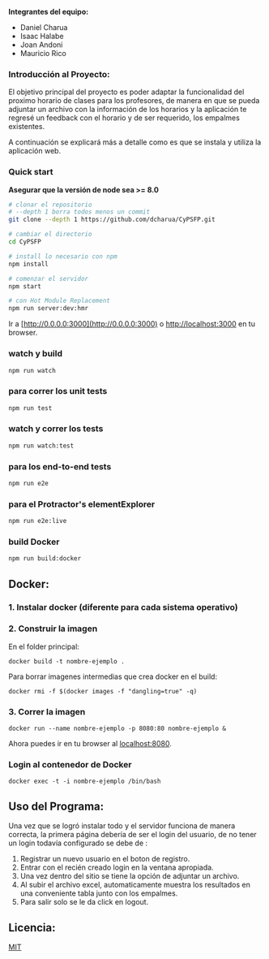 **Integrantes del equipo:**
* Daniel Charua
* Isaac Halabe
* Joan Andoni
* Mauricio Rico

### Introducción al Proyecto:

El objetivo principal del proyecto es poder adaptar la funcionalidad del proximo horario de clases para los profesores, de manera en que se pueda adjuntar un archivo con la información de los horarios y la aplicación te regresé un feedback con el horario y de ser requerido, los empalmes existentes.

A continuación se explicará más a detalle como es que se instala y utiliza la aplicación web.


### Quick start
**Asegurar que la versión de node sea >= 8.0**

```bash
# clonar el repositorio
# --depth 1 borra todos menos un commit
git clone --depth 1 https://github.com/dcharua/CyPSFP.git

# cambiar el directorio
cd CyPSFP

# install lo necesario con npm
npm install

# comenzar el servidor
npm start

# con Hot Module Replacement
npm run server:dev:hmr
```
Ir a  [http://0.0.0.0:3000](http://0.0.0.0:3000) o [http://localhost:3000](http://localhost:3000) en tu browser.

### watch y build
```bash
npm run watch
```

### para correr los unit tests
```bash
npm run test
```

### watch y correr los tests
```bash
npm run watch:test
```

### para los end-to-end tests
```bash
npm run e2e
```

### para el  Protractor's elementExplorer
```bash
npm run e2e:live
```

### build Docker
```bash
npm run build:docker
```
## Docker:

### 1. Instalar docker (diferente para cada sistema operativo)

### 2. Construir la imagen

En el folder principal:

`docker build -t nombre-ejemplo .`

Para borrar imagenes intermedias que crea docker en el build:

`docker rmi -f $(docker images -f "dangling=true" -q)`

### 3. Correr la imagen

`docker run --name nombre-ejemplo -p 8080:80 nombre-ejemplo &`

Ahora puedes ir en tu browser al [localhost:8080](localhost:8080).

### Login al contenedor de Docker

`docker exec -t -i nombre-ejemplo /bin/bash`

## Uso del Programa:

Una vez que se logró instalar todo y el servidor funciona de manera correcta, la primera página debería de ser el login del usuario, de no tener un login todavía configurado se debe de :

1. Registrar un nuevo usuario en el boton de registro.
2. Entrar con el recién creado login en la ventana apropiada.
3. Una vez dentro del sitio se tiene la opción de adjuntar un archivo.
4. Al subir el archivo excel, automaticamente muestra los resultados en una conveniente tabla junto con los empalmes.
5. Para salir solo se le da click en logout. 

## Licencia:
 [MIT](/LICENSE)
